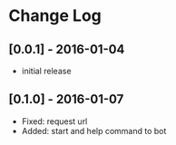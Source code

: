 # Change Log

## [0.0.1] - 2016-01-04
- initial release

## [0.1.0] - 2016-01-07
- Fixed: request url
- Added: start and help command to bot
